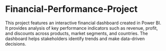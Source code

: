 # Financial-Performance-Project
This project features an interactive financial dashboard created in Power BI. It provides analysis of key performance indicators such as revenue, profit, and discounts across products, market segments, and countries. The dashboard helps stakeholders identify trends and make data-driven decisions.

